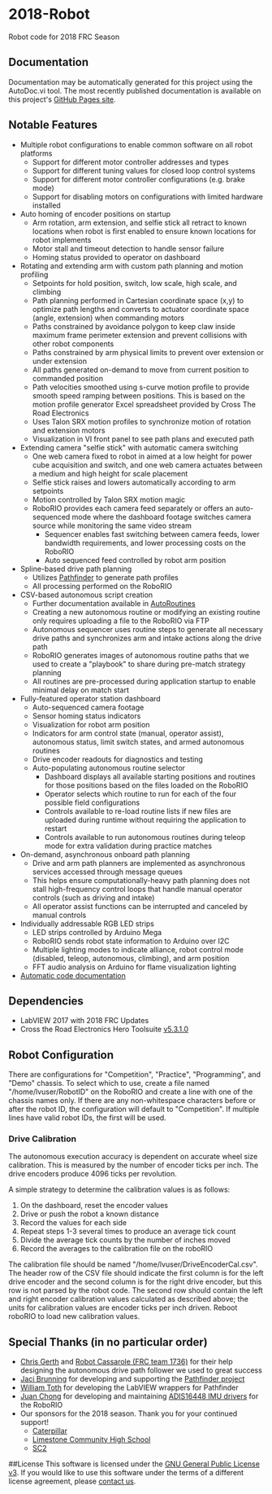 # 2018-Robot
Robot code for 2018 FRC Season

## Documentation
Documentation may be automatically generated for this project using the AutoDoc.vi tool.  The most recently published documentation is available on this project's [GitHub Pages site](https://frc1756-argos.github.io/2018-Robot/).

## Notable Features
+ Multiple robot configurations to enable common software on all robot platforms
    + Support for different motor controller addresses and types
    + Support for different tuning values for closed loop control systems
    + Support for different motor controller configurations (e.g. brake mode)
    + Support for disabling motors on configurations with limited hardware installed
+ Auto homing of encoder positions on startup
    + Arm rotation, arm extension, and selfie stick all retract to known locations when robot is first enabled to ensure known locations for robot implements
    + Motor stall and timeout detection to handle sensor failure
    + Homing status provided to operator on dashboard
+ Rotating and extending arm with custom path planning and motion profiling
    + Setpoints for hold position, switch, low scale, high scale, and climbing
    + Path planning performed in Cartesian coordinate space (x,y) to optimize path lengths and converts to actuator coordinate space (angle, extension) when commanding motors
    + Paths constrained by avoidance polygon to keep claw inside maximum frame perimeter extension and prevent collisions with other robot components
    + Paths constrained by arm physical limits to prevent over extension or under extension
    + All paths generated on-demand to move from current position to commanded position
    + Path velocities smoothed using s-curve motion profile to provide smooth speed ramping between positions.  This is based on the motion profile generator Excel spreadsheet provided by Cross The Road Electronics
    + Uses Talon SRX motion profiles to synchronize motion of rotation and extension motors
    + Visualization in VI front panel to see path plans and executed path
+ Extending camera "selfie stick" with automatic camera switching
    + One web camera fixed to robot in aimed at a low height for power cube acquisition and switch, and one web camera actuates between a medium and high height for scale placement
    + Selfie stick raises and lowers automatically according to arm setpoints
    + Motion controlled by Talon SRX motion magic
    + RoboRIO provides each camera feed separately or offers an auto-sequenced mode where the dashboard footage switches camera source while monitoring the same video stream
        + Sequencer enables fast switching between camera feeds, lower bandwidth requirements, and lower processing costs on the RoboRIO
        + Auto sequenced feed controlled by robot arm position
+ Spline-based drive path planning
    + Utilizes [Pathfinder](https://github.com/JacisNonsense/Pathfinder) to generate path profiles
    + All processing performed on the RoboRIO
+ CSV-based autonomous script creation
    + Further documentation available in [AutoRoutines](PowerUpSrc/Autonomous/AutoRoutines/README.md)
    + Creating a new autonomous routine or modifying an existing routine only requires uploading a file to the RoboRIO via FTP
    + Autonomous sequencer uses routine steps to generate all necessary drive paths and synchronizes arm and intake actions along the drive path
    + RoboRIO generates images of autonomous routine paths that we used to create a "playbook" to share during pre-match strategy planning
    + All routines are pre-processed during application startup to enable minimal delay on match start
+ Fully-featured operator station dashboard
    + Auto-sequenced camera footage
    + Sensor homing status indicators
    + Visualization for robot arm position
    + Indicators for arm control state (manual, operator assist), autonomous status, limit switch states, and armed autonomous routines
    + Drive encoder readouts for diagnostics and testing
    + Auto-populating autonomous routine selector
        + Dashboard displays all available starting positions and routines for those positions based on the files loaded on the RoboRIO
        + Operator selects which routine to run for each of the four possible field configurations
        + Controls available to re-load routine lists if new files are uploaded during runtime without requiring the application to restart
        + Controls available to run autonomous routines during teleop mode for extra validation during practice matches
+ On-demand, asynchronous onboard path planning
    + Drive and arm path planners are implemented as asynchronous services accessed through message queues
    + This helps ensure computationally-heavy path planning does not stall high-frequency control loops that handle manual operator controls (such as driving and intake)
    + All operator assist functions can be interrupted and canceled by manual controls
+ Individually addressable RGB LED strips
    + LED strips controlled by Arduino Mega
    + RoboRIO sends robot state information to Arduino over I2C
    + Multiple lighting modes to indicate alliance, robot control mode (disabled, teleop, autonomous, climbing), and arm position
    + FFT audio analysis on Arduino for flame visualization lighting
+ [Automatic code documentation](#Documentation)

## Dependencies
+ LabVIEW 2017 with 2018 FRC Updates
+ Cross the Road Electronics Hero Toolsuite [v5.3.1.0](http://www.ctr-electronics.com/downloads/installers/CTRE%20Phoenix%20Framework%20v5.3.1.0.zip)

## Robot Configuration
There are configurations for "Competition", "Practice", "Programming", and "Demo" chassis.  To select which to use, create a file named "/home/lvuser/RobotID" on the RoboRIO and create a line with one of the chassis names only.  If there are any non-whitespace characters before or after the robot ID, the configuration will default to "Competition".  If multiple lines have valid robot IDs, the first will be used.

### Drive Calibration
The autonomous execution accuracy is dependent on accurate wheel size calibration.  This is measured by the number of encoder ticks per inch.  The drive encoders produce 4096 ticks per revolution.

A simple strategy to determine the calibration values is as follows:

 1. On the dashboard, reset the encoder values
 2. Drive or push the robot a known distance
 3. Record the values for each side
 4. Repeat steps 1-3 several times to produce an average tick count
 5. Divide the average tick counts by the number of inches moved
 6. Record the averages to the calibration file on the roboRIO

The calibration file should be named "/home/lvuser/DriveEncoderCal.csv".  The header row of the CSV file should indicate the first column is for the left drive encoder and the second column is for the right drive encoder, but this row is not parsed by the robot code.  The second row should contain the left and right encoder calibration values calculated as described above; the units for calibration values are encoder ticks per inch driven.  Reboot roboRIO to load new calibration values.

## Special Thanks (in no particular order)
+ [Chris Gerth](https://github.com/gerth2) and [Robot Cassarole (FRC team 1736)](https://github.com/RobotCasserole1736) for their help designing the autonomous drive path follower we used to great success
+ [Jaci Brunning](https://github.com/JacisNonsense) for developing and supporting the [Pathfinder project](https://github.com/JacisNonsense/Pathfinder)
+ [William Toth](https://github.com/willtoth) for developing the LabVIEW wrappers for Pathfinder
+ [Juan Chong](https://github.com/juchong) for developing and maintaining [ADIS16448 IMU drivers](https://github.com/juchong/ADIS16448-RoboRIO-Driver) for the RoboRIO
+ Our sponsors for the 2018 season.  Thank you for your continued support!
    + [Caterpillar](https://www.caterpillar.com)
    + [Limestone Community High School](http://limestone.k12.il.us)
    + [SC2](http://www.sc2services.com)

##License
This software is licensed under the [GNU General Public License v3](http://www.gnu.org/licenses/#GPL).  If you would like to use this software under the terms of a different license agreement, please [contact us](mailto:1756argos1756@limestone310.org).
